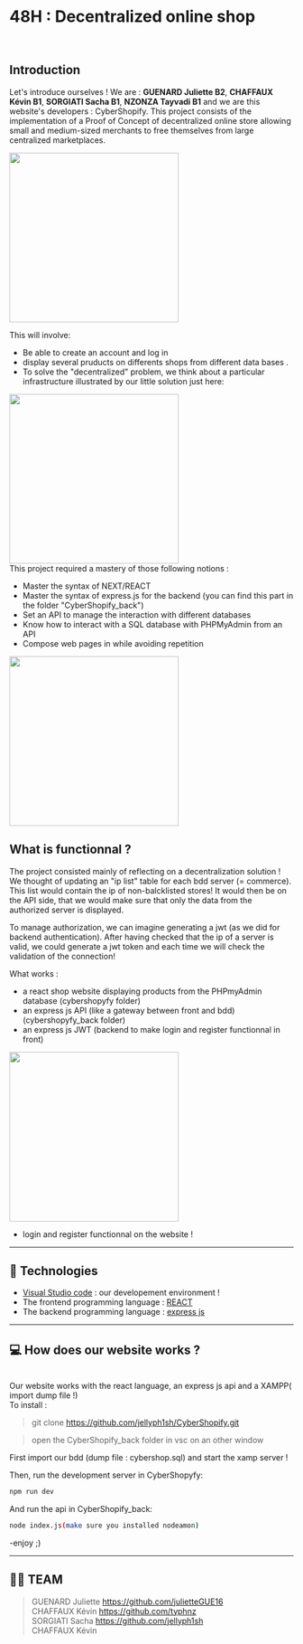# **48H : Decentralized online shop** 
</br>

## **Introduction**

Let's introduce ourselves ! We are : **GUENARD Juliette B2**, **CHAFFAUX Kévin B1**, **SORGIATI Sacha B1**, **NZONZA Tayvadi B1** and we are this website's developers : CyberShopify.
This project consists of the implementation of a Proof of Concept of decentralized online store allowing small and medium-sized merchants to free themselves from large centralized marketplaces.

<img src=https://zupimages.net/up/23/06/yj4l.png width=300px>

This will involve:

- Be able to create an account and log in
-  display several pruducts on differents shops from different data bases .
- To solve the "decentralized" problem, we think about a particular infrastructure illustrated by our little solution just here:

<img src=https://zupimages.net/up/23/06/wy73.png width=300px>

</br>
This project required a mastery of those following notions :

- Master the syntax of NEXT/REACT
- Master the syntax of express.js for the backend (you can find this part in the folder "CyberShopify_back")
- Set an API to manage the interaction with different databases
- Know how to interact with a SQL database with PHPMyAdmin from an API
- Compose web pages in  while avoiding repetition

<img src="https://zupimages.net/up/23/06/6j5n.png" width=300px>

## **What is functionnal ?**

The project consisted mainly of reflecting on a decentralization solution ! We thought of updating an "ip list" table for each bdd server (= commerce). This list would contain the ip of non-balcklisted stores! It would then be on the API side, that we would make sure that only the data from the authorized server is displayed.

To manage authorization, we can imagine generating a jwt (as we did for backend authentication). After having checked that the ip of a server is valid, we could generate a jwt token and each time we will check the validation of the connection!

What works :

-    a react shop website displaying products from the PHPmyAdmin database (cybershopyfy folder)
-   an express js API (like a gateway between front and bdd) (cybershopyfy_back folder)
-   an express js JWT (backend to make login and register functionnal in front)
<img src="https://zupimages.net/up/23/06/x67k.png" width=300px>

-   login and register functionnal on the website !


***

## 🤖 **Technologies** 
- [Visual Studio code](https://code.visualstudio.com/) : our developement environment !
- The frontend programming language : [REACT](https://fr.reactjs.org/)
- The backend programming language : [express js](http://expressjs.com/)

***

## 💻 **How does our website works ?**
</br>
Our website works with the react language, an express js api and a XAMPP( import dump file !) </br>
To install :

> git clone https://github.com/jellyph1sh/CyberShopify.git

>open the CyberShopify_back folder in vsc on an other window

First import our bdd (dump file : cybershop.sql) and start the xamp server !

Then, run the development server in CyberShopyfy:

```bash
npm run dev

```

And run the api in CyberShopify_back:

```bash
node index.js(make sure you installed nodeamon)

```

-enjoy ;)

***
## 👨‍💻 TEAM
>GUENARD Juliette  https://github.com/julietteGUE16<br/>
>CHAFFAUX Kévin https://github.com/typhnz<br/>
>SORGIATI Sacha https://github.com/jellyph1sh<br/>
>CHAFFAUX Kévin